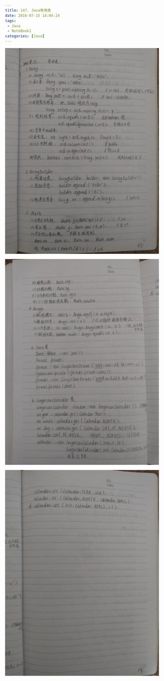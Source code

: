 ```yaml
---
title: 147. Java常用类
date: 2016-07-15 14:04:24
tags:
 - Java
 - NoteBook1
categories: [Java]
---
```



![](https://github.com/devallever/DataProject/blob/master/data/notebook1img/147-java-basic-common-class.jpg?raw=true)




![](https://github.com/devallever/DataProject/blob/master/data/notebook1img/148-java-basic-common-class.jpg?raw=true)



![](https://github.com/devallever/DataProject/blob/master/data/notebook1img/149-java-basic-common-class.jpg?raw=true)